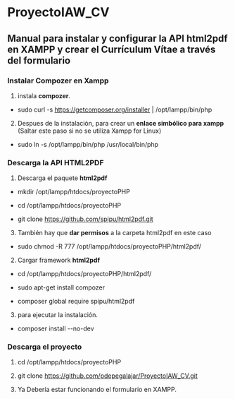 # ProyectoIAW_CV
## Manual para instalar y configurar la API html2pdf en XAMPP y crear el Currículum Vítae a través del formulario

### Instalar Compozer en Xampp

1. instala **compozer**.

- sudo curl -s https://getcomposer.org/installer | /opt/lampp/bin/php

2. Despues  de la instalación, para crear un **enlace simbólico para xampp** (Saltar este paso si no se utiliza Xampp for Linux)

- sudo ln -s /opt/lampp/bin/php /usr/local/bin/php



### Descarga la API HTML2PDF

1. Descarga el paquete **html2pdf**

- mkdir /opt/lampp/htdocs/proyectoPHP

- cd /opt/lampp/htdocs/proyectoPHP

- git clone https://github.com/spipu/html2pdf.git

3. También hay que **dar permisos** a la carpeta html2pdf en este caso

- sudo chmod -R 777 /opt/lampp/htdocs/proyectoPHP/html2pdf/

2. Cargar framework **html2pdf**

- cd /opt/lampp/htdocs/proyectoPHP/html2pdf/

- sudo apt-get install compozer 

- composer global require spipu/html2pdf

3. para ejecutar la instalación.

- composer install --no-dev

### Descarga el proyecto

1. cd /opt/lampp/htdocs/proyectoPHP


2. git clone https://github.com/pdepegalajar/ProyectoIAW_CV.git


3. Ya Debería estar funcionando el formulario en XAMPP.
